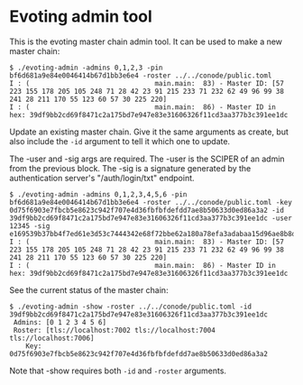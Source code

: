 # Evoting admin tool

This is the evoting master chain admin tool. It can be used to make a new master
chain:

```
$ ./evoting-admin -admins 0,1,2,3 -pin bf6d681a9e84e0046414b67d1bb3e6e4 -roster ../../conode/public.toml
I : (                               main.main:  83) - Master ID: [57 223 155 178 205 105 248 71 28 42 23 91 215 233 71 232 62 49 96 99 38 241 28 211 170 55 123 60 57 30 225 220]
I : (                               main.main:  86) - Master ID in hex: 39df9bb2cd69f8471c2a175bd7e947e83e31606326f11cd3aa377b3c391ee1dc
```

Update an existing master chain. Give it the same arguments as create, but also include
the `-id` argument to tell it which one to update.

The -user and -sig args are required. The -user is the SCIPER of an admin from the previous block. The -sig is a signature generated
by the authentication server's "/auth/login/txt" endpoint.

```
$ ./evoting-admin -admins 0,1,2,3,4,5,6 -pin bf6d681a9e84e0046414b67d1bb3e6e4 -roster ../../conode/public.toml -key 0d75f6903e7fbcb5e8623c942f707e4d36fbfbfdefdd7ae8b50633d0ed86a3a2 -id 39df9bb2cd69f8471c2a175bd7e947e83e31606326f11cd3aa377b3c391ee1dc -user 12345 -sig e169539b37bb4f7ed61e3d53c7444342e68f72bbe62a180a78efa3adabaa15d96ae8b8de280a7ed0d3974b2eabf011779b1ba4abb2ce35f89dbd0f728798a104
I : (                               main.main:  83) - Master ID: [57 223 155 178 205 105 248 71 28 42 23 91 215 233 71 232 62 49 96 99 38 241 28 211 170 55 123 60 57 30 225 220]
I : (                               main.main:  86) - Master ID in hex: 39df9bb2cd69f8471c2a175bd7e947e83e31606326f11cd3aa377b3c391ee1dc
```

See the current status of the master chain:

```
$ ./evoting-admin -show -roster ../../conode/public.toml -id 39df9bb2cd69f8471c2a175bd7e947e83e31606326f11cd3aa377b3c391ee1dc 
 Admins: [0 1 2 3 4 5 6]
 Roster: [tls://localhost:7002 tls://localhost:7004 tls://localhost:7006]
    Key: 0d75f6903e7fbcb5e8623c942f707e4d36fbfbfdefdd7ae8b50633d0ed86a3a2
```

Note that -show requires both `-id` and `-roster` arguments.